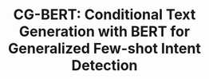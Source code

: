 ---
title: "CG-BERT: Conditional Text Generation with BERT for Generalized Few-shot Intent Detection"
collection: preprints
permalink: /publication/CG-BERT
date: 
venue: "CoRR abs/2004.01881"
city: 
state: ""
thumbnail: "CG-BERT.png"
teaser :
authors: "Congying Xia, Chenwei Zhang, Hoang Nguyen, Jiawei Zhang, Philip Yu"
bibtex: CG-BERT.txt
uri: CG-BERT.pdf
arxiv: https://arxiv.org/abs/2004.01881
source: 
poster: 
data:
---